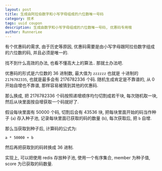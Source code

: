 ```yaml
---
layout: post
title: 生成由阿拉伯数字和小写字母组成的六位数唯一号码
category: 技术
tags: uuid coupon
description: 生成由数字和小写字母组成的六位数唯一号码, 优惠码专用哦
author: RunnerLee
---
```


有个优惠码的需求, 由于历史等原因, 优惠码需要是由小写字母跟阿拉伯数字组成的六位数的码, 并且必须是唯一的.

找不到什么高效的办法, 也看不懂高大上的算法.. 那就土办法吧.

优惠码的形式是六位数的 36 进制数, 最大值为 `zzzzzz` 也就是 十进制的 `2176782335`, 也就是最多会有 2176782336 个码. 随机生成肯定是不靠谱的, 从 0 开始自增也不靠谱, 那样容易被猜到其他的优惠码.

那么换成, 把 2176782336 个码按照递增顺序均匀切割成若干块, 每次随机取一块, 然后从块里面按自增获取一个码就好了.

假设每块里面有 50000 个码, 切割后会有 43536 块, 把每块里面开始的码当作种子 (`a`) 存入种子池, 记录每块里面已获取的码的数量 (`b`), 每次获取后, 把 `b` 自增.

那么当获取到种子后, 计算码的公式为:

```
a * 50000 + b
```

然后再把获取到的码转换成 36 进制.

实现上, 可以把使用 redis 存放种子池, 使用一个有序集合, member 为种子值, score 为已获取的码数量.